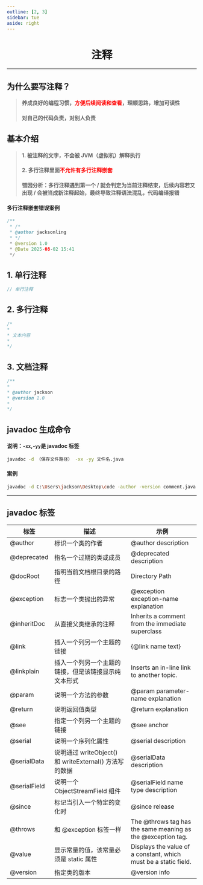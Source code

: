```yaml
---
outline: [2, 3]
sidebar: tue
aside: right
---
```


<h1 style="text-align: center; font-weight: bold;">注释</h1>

---

## 为什么要写注释？

> #### 养成良好的编程习惯，<span style="color:red">方便后续阅读和查看</span>，理顺思路，增加可读性
>
> #### 对自己的代码负责，对别人负责

## 基本介绍

> #### 1. 被注释的文字，不会被 JVM（虚拟机）解释执行
>
> #### 2. 多行注释里面<span style="color:red">不允许有多行注释嵌套</span>
>
> #### 错因分析：多行注释遇到第一个 / 就会判定为当前注释结束，后续内容若又出现 / 会被当成新注释起始，最终导致注释语法混乱，代码编译报错

#### 多行注释嵌套错误案例

```java
/**
 * /*
 * @author jacksonling
 * */
 * @version 1.0
 * @Date 2025-08-02 15:41
 */
```

## 1. 单行注释

```java
// 单行注释
```

## 2. 多行注释

```java
/*
*
* 文本内容
*
*/
```

## 3. 文档注释

```java
/**
*
* @author jackson
* @version 1.0
*
*/
```

## javadoc 生成命令

#### 说明：`-xx`,`-yy`是 javadoc 标签

```bash
javadoc -d （保存文件路径） -xx -yy 文件名.java
```

#### 案例

```bash
javadoc -d C:\Users\jackson\Desktop\code -author -version comment.java
```

---

## javadoc 标签

| 标签         | 描述                                                   | 示例                                                            |
| ------------ | ------------------------------------------------------ | --------------------------------------------------------------- |
| @author      | 标识一个类的作者                                       | @author description                                             |
| @deprecated  | 指名一个过期的类或成员                                 | @deprecated description                                         |
| @docRoot     | 指明当前文档根目录的路径                               | Directory Path                                                  |
| @exception   | 标志一个类抛出的异常                                   | @exception exception-name explanation                           |
| @inheritDoc  | 从直接父类继承的注释                                   | Inherits a comment from the immediate superclass                |
| @link        | 插入一个列另一个主题的链接                             | {@link name text}                                               |
| @linkplain   | 插入一个列另一个主题的链接，但是该链接显示纯文本形式   | Inserts an in-line link to another topic.                       |
| @param       | 说明一个方法的参数                                     | @param parameter-name explanation                               |
| @return      | 说明返回值类型                                         | @return explanation                                             |
| @see         | 指定一个列另一个主题的链接                             | @see anchor                                                     |
| @serial      | 说明一个序列化属性                                     | @serial description                                             |
| @serialData  | 说明通过 writeObject() 和 writeExternal() 方法写的数据 | @serialData description                                         |
| @serialField | 说明一个 ObjectStreamField 组件                        | @serialField name type description                              |
| @since       | 标记当引入一个特定的变化时                             | @since release                                                  |
| @throws      | 和 @exception 标签一样                                 | The @throws tag has the same meaning as the @exception tag.     |
| @value       | 显示常量的值，该常量必须是 static 属性                 | Displays the value of a constant, which must be a static field. |
| @version     | 指定类的版本                                           | @version info                                                   |
